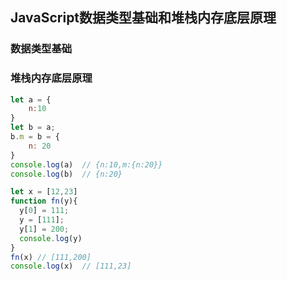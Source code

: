 ## JavaScript数据类型基础和堆栈内存底层原理

### 数据类型基础









### 堆栈内存底层原理







```javascript
let a = {
    n:10
}
let b = a;
b.m = b = {
    n: 20
}
console.log(a)  // {n:10,m:{n:20}}
console.log(b)  // {n:20}
```



```javascript
let x = [12,23]
function fn(y){
  y[0] = 111;
  y = [111];
  y[1] = 200;
  console.log(y)
}
fn(x) // [111,200]
console.log(x)  // [111,23]
```

